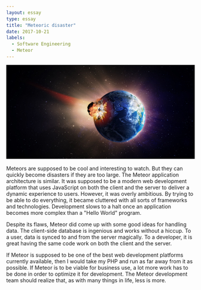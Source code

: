 ```yaml
---
layout: essay
type: essay
title: "Meteoric disaster"
date: 2017-10-21
labels:
  - Software Engineering
  - Meteor
---
```


<img class="ui image" src="../images/meteor.jpg">

Meteors are supposed to be cool and interesting to watch. But they can quickly become disasters if they are too large. The Meteor application architecture is similar. It was supposed to be a modern web development platform that uses JavaScript on both the client and the server to deliver a dynamic experience to users. However, it was overly ambitious. By trying to be able to do everything, it became cluttered with all sorts of frameworks and technologies. Development slows to a halt once an application becomes more complex than a "Hello World" program.

Despite its flaws, Meteor did come up with some good ideas for handling data. The client-side database is ingenious and works without a hiccup. To a user, data is synced to and from the server magically. To a developer, it is great having the same code work on both the client and the server.

If Meteor is supposed to be one of the best web development platforms currently available, then I would take my PHP and run as far away from it as possible. If Meteor is to be viable for business use, a lot more work has to be done in order to optimize it for development. The Meteor development team should realize that, as with many things in life, less is more.
